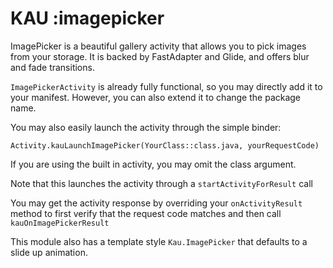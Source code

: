 # KAU :imagepicker

ImagePicker is a beautiful gallery activity that allows you to pick images
from your storage. It is backed by FastAdapter and Glide, and offers blur and fade transitions.

`ImagePickerActivity` is already fully functional, so you may directly add it to your manifest.
However, you can also extend it to change the package name.

You may also easily launch the activity through the simple binder:
```
Activity.kauLaunchImagePicker(YourClass::class.java, yourRequestCode)
```

If you are using the built in activity, you may omit the class argument.

Note that this launches the activity through a `startActivityForResult` call

You may get the activity response by overriding your `onActivityResult` method
to first verify that the request code matches and then call `kauOnImagePickerResult`

This module also has a template style `Kau.ImagePicker` that defaults to a slide up animation.